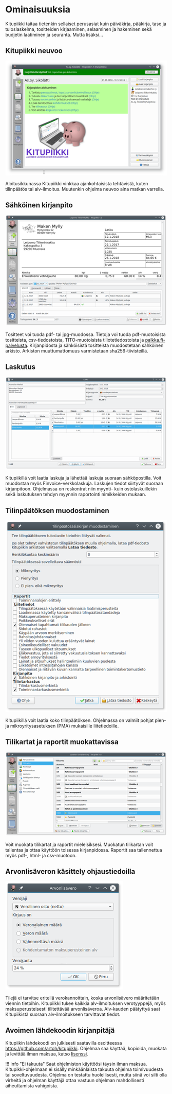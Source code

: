# Ominaisuuksia

Kitupiikki taitaa tietenkin sellaiset perusasiat kuin päiväkirja, pääkirja, tase ja tuloslaskelma, tositteiden kirjaaminen, selaaminen ja hakeminen sekä budjetin laatiminen ja seuranta. Mutta lisäksi...

## Kitupiikki neuvoo
![](aloitus/vinkit7.png)

Aloitusikkunassa Kitupiikki vinkkaa ajankohtaisista tehtävistä, kuten tilinpäätös tai alv-ilmoitus. Muutenkin ohjelma neuvoo aina matkan varrella.

## Sähköinen kirjanpito
![](kirjaus/myllykirjaus.png)

Tositteet voi tuoda pdf- tai jpg-muodossa. Tietoja voi tuoda pdf-muotoisista tositteista, csv-tiedostoista, TITO-muotoisista tiliotetiedostoista ja [palkka.fi-palvelusta](https://palkka.fi). Kirjanpidosta ja sähköisistä tositteista muodostetaan sähköinen arkisto. Arkiston muuttumattomuus varmistetaan sha256-tiivisteillä.

## Laskutus
![](laskutus/uusilasku.png)

Kitupiikillä voit laatia laskuja ja lähettää laskuja suoraan sähköpostilla. Voit muodostaa myös Finvoice-verkkolaskuja. Laskujen tiedot siirtyvät suoraan kirjanpitoon. Ohjelmassa on reskontrat niin myynti- kuin ostolaskuillekin sekä laskutuksen tehdyn myynnin raportointi nimikkeiden mukaan.

## Tilinpäätöksen muodostaminen
![](tilikaudet/tilinpaatos/muodostaminen.png)

Kitupiikillä voit laatia koko tilinpäätöksen. Ohjelmassa on valmiit pohjat pien- ja mikroyritysasetuksen (PMA) mukaisille liitetiedoille.

## Tilikartat ja raportit muokattavissa
![](maaritykset/tilikartta/tilikartta1.png)

Voit muokata tilikartat ja raportit mieleisiksesi. Muokatun tilikartan voit tallentaa ja ottaa käyttöön toisessa kirjanpidossa. Raportit saa tallennettua myös pdf-, html- ja csv-muotoon.


## Arvonlisäveron käsittely ohjaustiedoilla
![](alv/alvvalinta.png)

Tilejä ei tarvitse eritellä verokannoittain, koska arvonlisävero määritetään viennin tietoihin.  Kitupiikki tukee kaikkia alv-ilmoituksen verotyyppejä, myös maksuperusteisesti tilitettävää arvonlisäveroa. Alv-kauden päätyttyä saat Kitupiikistä suoraan alv-ilmoitukseen tarvittavat tiedot.

## Avoimen lähdekoodin kirjanpitäjä

Kitupiikin lähdekoodi on julkisesti saatavilla osoitteessa <https://github.com/artoh/kitupiikki>. Ohjelmaa saa käyttää, kopioida, muokata ja levittää ilman maksua, katso [lisenssi](lisenssi).

!!! info "Ei takuuta"
    Saat ohjelmiston käyttöösi täysin ilman maksua.
    Kitupikki-ohjelmaan ei sisälly minkäänlaista takuuta ohjelma toimivuudesta tai soveltuvuudesta. Ohjelma on testattu huolellisesti, mutta siinä voi silti olla virheitä ja ohjelman käyttäjä ottaa vastuun ohjelman mahdollisesti aiheuttamista vahigoista.
